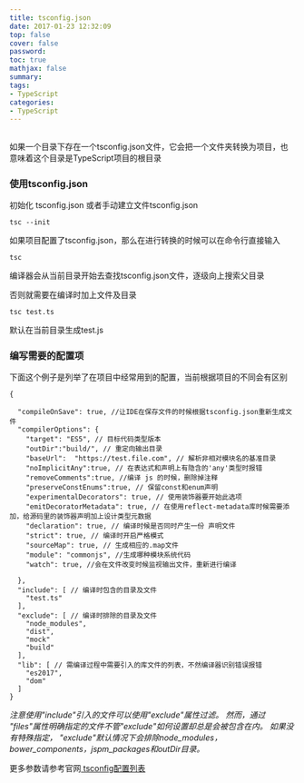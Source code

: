 ```yaml
---
title: tsconfig.json
date: 2017-01-23 12:32:09
top: false
cover: false
password:
toc: true
mathjax: false
summary: 
tags:
- TypeScript
categories:
- TypeScript
---
```


## 

如果一个目录下存在一个tsconfig.json文件，它会把一个文件夹转换为项目，也意味着这个目录是TypeScript项目的根目录

### 使用tsconfig.json

初始化 tsconfig.json 或者手动建立文件tsconfig.json
```
tsc --init
```

如果项目配置了tsconfig.json，那么在进行转换的时候可以在命令行直接输入
```
tsc 
```
编译器会从当前目录开始去查找tsconfig.json文件，逐级向上搜索父目录

否则就需要在编译时加上文件及目录
```
tsc test.ts
```
默认在当前目录生成test.js


### 编写需要的配置项

下面这个例子是列举了在项目中经常用到的配置，当前根据项目的不同会有区别

```
{

  "compileOnSave": true, //让IDE在保存文件的时候根据tsconfig.json重新生成文件
  "compilerOptions": {
    "target": "ES5", // 目标代码类型版本
    "outDir":"build/", // 重定向输出目录
    "baseUrl":  "https://test.file.com", // 解析非相对模块名的基准目录
    "noImplicitAny":true, // 在表达式和声明上有隐含的'any'类型时报错
    "removeComments":true, //编译 js 的时候，删除掉注释
    "preserveConstEnums":true, // 保留const和enum声明
    "experimentalDecorators": true, // 使用装饰器要开始此选项
    "emitDecoratorMetadata": true, // 在使用reflect-metadata库时候需要添加，给源码里的装饰器声明加上设计类型元数据
    "declaration": true, // 编译时候是否同时产生一份 声明文件
    "strict": true, // 编译时开启严格模式
    "sourceMap": true, // 生成相应的.map文件
    "module": "commonjs", //生成哪种模块系统代码
    "watch": true, //会在文件改变时候监视输出文件，重新进行编译
    
  },
  "include": [ // 编译时包含的目录及文件
    "test.ts" 
  ],
  "exclude": [ // 编译时排除的目录及文件
    "node_modules", 
    "dist",  
    "mock"
    "build"
  ],
  "lib": [ // 需编译过程中需要引入的库文件的列表，不然编译器识别错误报错
    "es2017",
    "dom"
  ]
}
```

*注意使用"include"引入的文件可以使用"exclude"属性过滤。 然而，通过 "files"属性明确指定的文件不管"exclude"如何设置却总是会被包含在内。 如果没有特殊指定， "exclude"默认情况下会排除node_modules，bower_components，jspm_packages和outDir目录。*

更多参数请参考官网<a href="https://www.tslang.cn/docs/handbook/compiler-options.html"> tsconfig配置列表 </a>


















